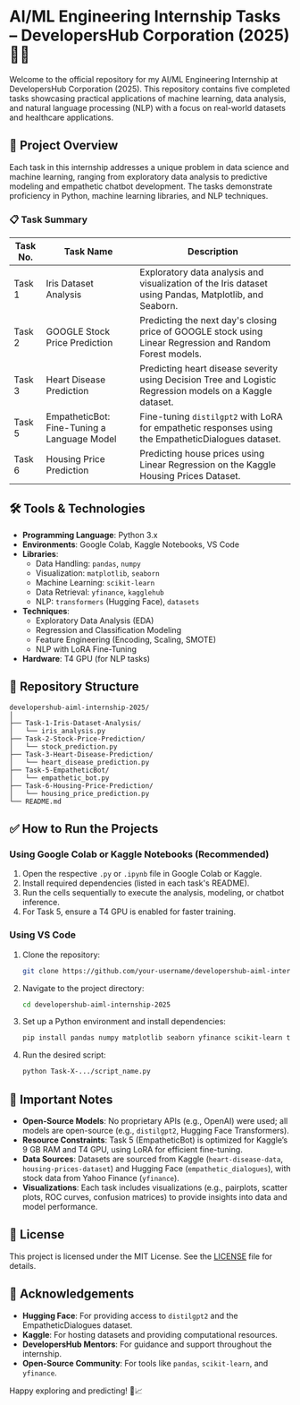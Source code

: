 # AI/ML Engineering Internship Tasks – DevelopersHub Corporation (2025) 💼🤖

Welcome to the official repository for my AI/ML Engineering Internship at DevelopersHub Corporation (2025). This repository contains five completed tasks showcasing practical applications of machine learning, data analysis, and natural language processing (NLP) with a focus on real-world datasets and healthcare applications.



## 🚀 Project Overview

Each task in this internship addresses a unique problem in data science and machine learning, ranging from exploratory data analysis to predictive modeling and empathetic chatbot development. The tasks demonstrate proficiency in Python, machine learning libraries, and NLP techniques.

### 📋 Task Summary

| Task No. | Task Name                          | Description                                                                 |
|----------|------------------------------------|-----------------------------------------------------------------------------|
| Task 1   | Iris Dataset Analysis              | Exploratory data analysis and visualization of the Iris dataset using Pandas, Matplotlib, and Seaborn. |
| Task 2   | GOOGLE Stock Price Prediction      | Predicting the next day's closing price of GOOGLE stock using Linear Regression and Random Forest models. |
| Task 3   | Heart Disease Prediction           | Predicting heart disease severity using Decision Tree and Logistic Regression models on a Kaggle dataset. |
| Task 5   | EmpatheticBot: Fine-Tuning a Language Model | Fine-tuning `distilgpt2` with LoRA for empathetic responses using the EmpatheticDialogues dataset. |
| Task 6   | Housing Price Prediction           | Predicting house prices using Linear Regression on the Kaggle Housing Prices Dataset. |

## 🛠️ Tools & Technologies

- **Programming Language**: Python 3.x
- **Environments**: Google Colab, Kaggle Notebooks, VS Code
- **Libraries**:
  - Data Handling: `pandas`, `numpy`
  - Visualization: `matplotlib`, `seaborn`
  - Machine Learning: `scikit-learn`
  - Data Retrieval: `yfinance`, `kagglehub`
  - NLP: `transformers` (Hugging Face), `datasets`
- **Techniques**:
  - Exploratory Data Analysis (EDA)
  - Regression and Classification Modeling
  - Feature Engineering (Encoding, Scaling, SMOTE)
  - NLP with LoRA Fine-Tuning
- **Hardware**: T4 GPU (for NLP tasks)

## 📁 Repository Structure

```
developershub-aiml-internship-2025/
│
├── Task-1-Iris-Dataset-Analysis/
│   └── iris_analysis.py
├── Task-2-Stock-Price-Prediction/
│   └── stock_prediction.py
├── Task-3-Heart-Disease-Prediction/
│   └── heart_disease_prediction.py
├── Task-5-EmpatheticBot/
│   └── empathetic_bot.py
├── Task-6-Housing-Price-Prediction/
│   └── housing_price_prediction.py
└── README.md
```

## ✅ How to Run the Projects

### Using Google Colab or Kaggle Notebooks (Recommended)
1. Open the respective `.py` or `.ipynb` file in Google Colab or Kaggle.
2. Install required dependencies (listed in each task's README).
3. Run the cells sequentially to execute the analysis, modeling, or chatbot inference.
4. For Task 5, ensure a T4 GPU is enabled for faster training.

### Using VS Code
1. Clone the repository:
   ```bash
   git clone https://github.com/your-username/developershub-aiml-internship-2025.git
   ```
2. Navigate to the project directory:
   ```bash
   cd developershub-aiml-internship-2025
   ```
3. Set up a Python environment and install dependencies:
   ```bash
   pip install pandas numpy matplotlib seaborn yfinance scikit-learn transformers datasets kagglehub torch
   ```
4. Run the desired script:
   ```bash
   python Task-X-.../script_name.py
   ```

## 📌 Important Notes

- **Open-Source Models**: No proprietary APIs (e.g., OpenAI) were used; all models are open-source (e.g., `distilgpt2`, Hugging Face Transformers).
- **Resource Constraints**: Task 5 (EmpatheticBot) is optimized for Kaggle’s 9 GB RAM and T4 GPU, using LoRA for efficient fine-tuning.
- **Data Sources**: Datasets are sourced from Kaggle (`heart-disease-data`, `housing-prices-dataset`) and Hugging Face (`empathetic_dialogues`), with stock data from Yahoo Finance (`yfinance`).
- **Visualizations**: Each task includes visualizations (e.g., pairplots, scatter plots, ROC curves, confusion matrices) to provide insights into data and model performance.

## 📄 License

This project is licensed under the MIT License. See the [LICENSE](LICENSE) file for details.



## 🤝 Acknowledgements

- **Hugging Face**: For providing access to `distilgpt2` and the EmpatheticDialogues dataset.
- **Kaggle**: For hosting datasets and providing computational resources.
- **DevelopersHub Mentors**: For guidance and support throughout the internship.
- **Open-Source Community**: For tools like `pandas`, `scikit-learn`, and `yfinance`.

Happy exploring and predicting! 🌟📈
